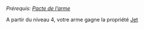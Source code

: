 *Prérequis: [Pacte de l’arme](../../../1.%20Talent%20de%20base/Faveur%20de%20pacte.md#Pacte%20de%20l’arme)*

A partir du niveau 4, votre arme gagne la propriété [Jet](../../../../../4.%20Equipement%20et%20items/Equipement%20personel/Armes/Armes%20de%20mêlée.md#Jet)